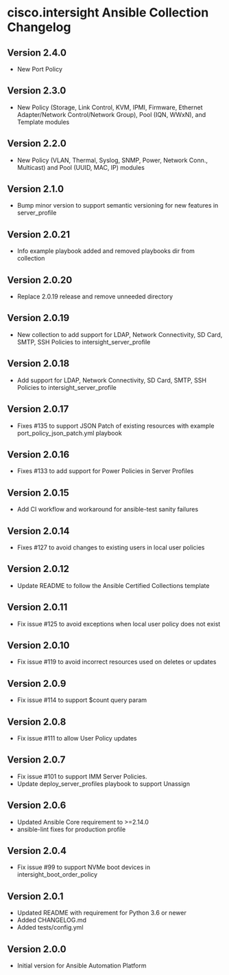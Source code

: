 # cisco.intersight Ansible Collection Changelog

## Version 2.4.0
- New Port Policy

## Version 2.3.0
- New Policy (Storage, Link Control, KVM, IPMI, Firmware, Ethernet Adapter/Network Control/Network Group), Pool (IQN, WWxN), and Template modules

## Version 2.2.0
- New Policy (VLAN, Thermal, Syslog, SNMP, Power, Network Conn., Multicast) and Pool (UUID, MAC, IP) modules

## Version 2.1.0
- Bump minor version to support semantic versioning for new features in server_profile

## Version 2.0.21
- Info example playbook added and removed playbooks dir from collection

## Version 2.0.20
- Replace 2.0.19 release and remove unneeded directory

## Version 2.0.19
- New collection to add support for LDAP, Network Connectivity, SD Card, SMTP, SSH Policies to intersight_server_profile

## Version 2.0.18
- Add support for LDAP, Network Connectivity, SD Card, SMTP, SSH Policies to intersight_server_profile

## Version 2.0.17
- Fixes #135 to support JSON Patch of existing resources with example port_policy_json_patch.yml playbook

## Version 2.0.16
- Fixes #133 to add support for Power Policies in Server Profiles

## Version 2.0.15
- Add CI workflow and workaround for ansible-test sanity failures

## Version 2.0.14
- Fixes #127 to avoid changes to existing users in local user policies

## Version 2.0.12
- Update README to follow the Ansible Certified Collections template

## Version 2.0.11
- Fix issue #125 to avoid exceptions when local user policy does not exist

## Version 2.0.10
- Fix issue #119 to avoid incorrect resources used on deletes or updates

## Version 2.0.9
- Fix issue #114 to support $count query param

## Version 2.0.8
- Fix issue #111 to allow User Policy updates

## Version 2.0.7
- Fix issue #101 to support IMM Server Policies.
- Update deploy_server_profiles playbook to support Unassign

## Version 2.0.6
- Updated Ansible Core requirement to >=2.14.0
- ansible-lint fixes for production profile

## Version 2.0.4
- Fix issue #99 to support NVMe boot devices in intersight_boot_order_policy

## Version 2.0.1

- Updated README with requirement for Python 3.6 or newer
- Added CHANGELOG.md
- Added tests/config.yml

## Version 2.0.0

- Initial version for Ansible Automation Platform

